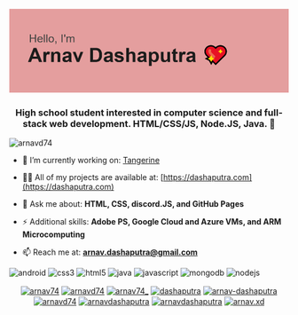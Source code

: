 ![Welcome](https://raw.githubusercontent.com/ArnavD74/ArnavD74/master/welcome.png)

<h3 align="center"> High school student interested in computer science and full-stack web development. HTML/CSS/JS, Node.JS, Java. 👻</h3>
<p align="left"> <img src="https://komarev.com/ghpvc/?username=arnavd74" alt="arnavd74" /> </p>

- 🔭 I’m currently working on: [Tangerine](https://tangerinebot.com)

- 👨‍💻 All of my projects are available at: [https://dashaputra.com](https://dashaputra.com)

- 💬 Ask me about: **HTML, CSS, discord.JS, and GitHub Pages**

- ⚡ Additional skills: **Adobe PS, Google Cloud and Azure VMs, and ARM Microcomputing**

- 📫 Reach me at: **arnav.dashaputra@gmail.com**

<p align="left"><img src="https://konpa.github.io/devicon/devicon.git/icons/android/android-original-wordmark.svg" alt="android" width="20" height="20"/> <img src="https://konpa.github.io/devicon/devicon.git/icons/css3/css3-original-wordmark.svg" alt="css3" width="20" height="20"/> <img src="https://konpa.github.io/devicon/devicon.git/icons/html5/html5-original-wordmark.svg" alt="html5" width="20" height="20"/> <img src="https://konpa.github.io/devicon/devicon.git/icons/java/java-original-wordmark.svg" alt="java" width="20" height="20"/> <img src="https://konpa.github.io/devicon/devicon.git/icons/javascript/javascript-original.svg" alt="javascript" width="20" height="20"/> <img src="https://konpa.github.io/devicon/devicon.git/icons/mongodb/mongodb-original-wordmark.svg" alt="mongodb" width="20" height="20"/> <img src="https://konpa.github.io/devicon/devicon.git/icons/nodejs/nodejs-original-wordmark.svg" alt="nodejs" width="20" height="20"/></p><p ![Arnav's github stats](https://github-readme-stats.vercel.app/api?username=arnavd74&show_icons=true&theme=radical)

<p align="center">
<a href="https://codepen.io/arnav74" target="blank"><img align="center" src="https://cdn.jsdelivr.net/npm/simple-icons@3.0.1/icons/codepen.svg" alt="arnav74" height="20" width="20" /></a>
<a href="https://dev.to/arnavd74" target="blank"><img align="center" src="https://cdn.jsdelivr.net/npm/simple-icons@3.0.1/icons/dev-dot-to.svg" alt="arnavd74" height="20" width="20" /></a>
<a href="https://twitter.com/arnav74_" target="blank"><img align="center" src="https://cdn.jsdelivr.net/npm/simple-icons@3.0.1/icons/twitter.svg" alt="arnav74_" height="20" width="20" /></a>
<a href="https://linkedin.com/in/dashaputra" target="blank"><img align="center" src="https://cdn.jsdelivr.net/npm/simple-icons@3.0.1/icons/linkedin.svg" alt="dashaputra" height="20" width="20" /></a>
<a href="https://stackoverflow.com/arnav-dashaputra" target="blank"><img align="center" src="https://cdn.jsdelivr.net/npm/simple-icons@3.0.1/icons/stackoverflow.svg" alt="arnav-dashaputra" height="20" width="20" /></a>
<a href="https://codesandbox.com/arnavd74" target="blank"><img align="center" src="https://cdn.jsdelivr.net/npm/simple-icons@3.0.1/icons/codesandbox.svg" alt="arnavd74" height="20" width="20" /></a>
<a href="https://kaggle.com/arnavdashaputra" target="blank"><img align="center" src="https://cdn.jsdelivr.net/npm/simple-icons@3.0.1/icons/kaggle.svg" alt="arnavdashaputra" height="20" width="20" /></a>
<a href="https://fb.com/arnavdashaputra" target="blank"><img align="center" src="https://cdn.jsdelivr.net/npm/simple-icons@3.0.1/icons/facebook.svg" alt="arnavdashaputra" height="20" width="20" /></a>
<a href="https://instagram.com/arnav.xd" target="blank"><img align="center" src="https://cdn.jsdelivr.net/npm/simple-icons@3.0.1/icons/instagram.svg" alt="arnav.xd" height="20" width="20" /></a>
</p>
